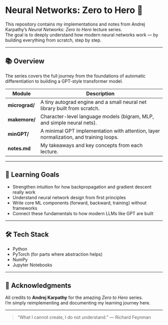 # Neural Networks: Zero to Hero 🚀

This repository contains my implementations and notes from Andrej Karpathy’s *Neural Networks: Zero to Hero* lecture series.  
The goal is to deeply understand how modern neural networks work — by building everything from scratch, step by step.

---

## 📚 Overview

The series covers the full journey from the foundations of automatic differentiation to building a GPT-style transformer model.

| Module | Description |
|--------|--------------|
| **micrograd/** | A tiny autograd engine and a small neural net library built from scratch. |
| **makemore/** | Character-level language models (bigram, MLP, and simple neural nets). |
| **minGPT/** | A minimal GPT implementation with attention, layer normalization, and training loops. |
| **notes.md** | My takeaways and key concepts from each lecture. |

---

## 🧠 Learning Goals
- Strengthen intuition for how backpropagation and gradient descent really work  
- Understand neural network design from first principles  
- Write core ML components (forward, backward, training) without frameworks  
- Connect these fundamentals to how modern LLMs like GPT are built

---

## 🛠️ Tech Stack
- Python  
- PyTorch (for parts where abstraction helps)  
- NumPy  
- Jupyter Notebooks  

---

## 🙌 Acknowledgments
All credits to **Andrej Karpathy** for the amazing *Zero to Hero* series.  
I’m simply reimplementing and documenting my learning journey here.

---

> “What I cannot create, I do not understand.” — Richard Feynman
